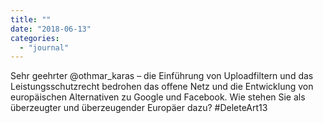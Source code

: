```yaml
---
title: ""
date: "2018-06-13"
categories: 
  - "journal"
---
```


Sehr geehrter @othmar\_karas – die Einführung von Uploadfiltern und das Leistungsschutzrecht bedrohen das offene Netz und die Entwicklung von europäischen Alternativen zu Google und Facebook. Wie stehen Sie als überzeugter und überzeugender Europäer dazu? #DeleteArt13
